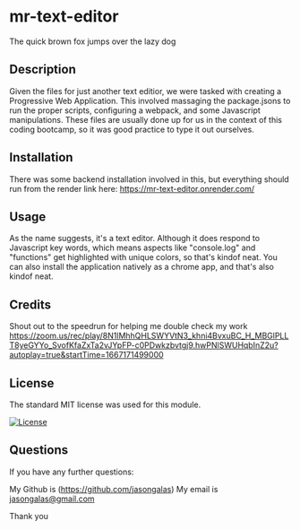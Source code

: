 # mr-text-editor

The quick brown fox jumps over the lazy dog

## Description

Given the files for just another text editior, we were tasked with creating a Progressive Web Application. This involved massaging the package.jsons to run the proper scripts, configuring a webpack, and some Javascript manipulations. These files are usually done up for us in the context of this coding bootcamp, so it was good practice to type it out ourselves.

## Installation

There was some backend installation involved in this, but everything should run from the render link here: https://mr-text-editor.onrender.com/

## Usage

As the name suggests, it's a text editor. Although it does respond to Javascript key words, which means aspects like "console.log" and "functions" get highlighted with unique colors, so that's kindof neat. You can also install the application natively as a chrome app, and that's also kindof neat.

## Credits

Shout out to the speedrun for helping me double check my work https://zoom.us/rec/play/8N1lMhhQHLSWYVtN3_khni4BvxuBC_H_MBGlPLLT8yeGYYo_SvofKfaZxTa2vJYpFP-c0PDwkzbvtgj9.hwPNlSWUHqbInZ2u?autoplay=true&startTime=1667171499000

## License

The standard MIT license was used for this module.

[![License](https://img.shields.io/badge/license-MIT-blue.svg)](https://choosealicense.com/licenses/mit/) 

## Questions

If you have any further questions:

My Github is (https://github.com/jasongalas) 
My email is jasongalas@gmail.com

Thank you
